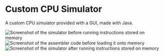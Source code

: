 # Custom CPU Simulator

A custom CPU simulator provided with a GUI, made with Java.

![Screenshot of the simulator before running instructions stored on memory](http://imgs.fyi/img/74qt.png)
![Screenshot of the assembler code before loading it onto memory](http://imgs.fyi/img/74qw.png)
![Screenshot of the simulator after running instructions stored on memory](http://imgs.fyi/img/74qx.png)
